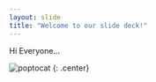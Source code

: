 ```yaml
---
layout: slide
title: "Welcome to our slide deck!"
---
```


Hi Everyone...

![poptocat](https://octodex.github.com/images/poptocat.png)
{: .center}
